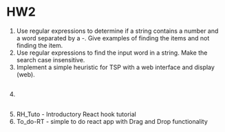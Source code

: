 # HW2
1. Use regular expressions to determine if a string contains a number and a word separated by a -. Give examples of finding the items and not finding the item. 
2. Use regular expressions to find the input word in a string. Make the search case insensitive.
3. Implement a simple heuristic for TSP with a web interface and display (web).
4. ##
5. RH_Tuto - Introductory React hook tutorial 
6. To_do-RT - simple to do react app with Drag and Drop functionality 


